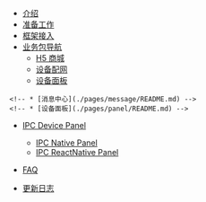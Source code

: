 * [介绍](./README.md)
* [准备工作](./pages/prepare.md)
* [框架接入](./pages/access.md)
* [业务包导航](./pages/biznav.md)
  * [H5 商城](./pages/mall/README.md)
  * [设备配网](./pages/activator/README.md) 
  * [设备面板](./pages/panel/README.md)
<!-- * [消息中心](./pages/message/README.md) -->
<!--  * [IPC 设备面板](./pages/ipc_panel/README.md) -->
<!-- * [依赖关系](./pages/dependence.md) -->

    <!-- * [消息中心](./pages/message/README.md) -->
    <!-- * [设备面板](./pages/panel/README.md) --> 
  * [IPC Device Panel](./pages/ipc_panel/README.md)
    * [IPC Native Panel](./pages/ipc_panel/Native_Panel/README.md)
    * [IPC ReactNative Panel](./pages/ipc_panel/RN_Panel/README.md)

    <!-- * [依赖关系](./pages/dependence.md) -->
* [FAQ](./pages/faq.md)
* [更新日志](./pages/updates.md)

